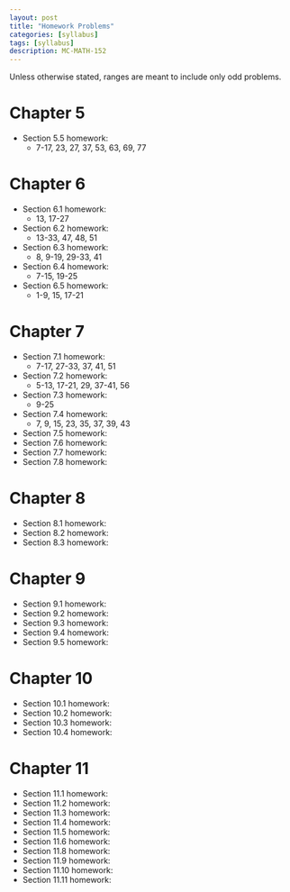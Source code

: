 ```yaml
---
layout: post
title: "Homework Problems"
categories: [syllabus]
tags: [syllabus]
description: MC-MATH-152
---
```


Unless otherwise stated, ranges are meant to include only odd problems.

# Chapter 5
* Section 5.5 homework:
    * 7-17, 23, 27, 37, 53, 63, 69, 77

# Chapter 6
* Section 6.1 homework:
    * 13, 17-27
* Section 6.2 homework:
    * 13-33, 47, 48, 51
* Section 6.3 homework:
    * 8, 9-19, 29-33, 41
* Section 6.4 homework:
    * 7-15, 19-25 
* Section 6.5 homework:
    * 1-9, 15, 17-21

# Chapter 7
* Section 7.1 homework:
    * 7-17, 27-33, 37, 41, 51
* Section 7.2 homework:
    * 5-13, 17-21, 29, 37-41, 56
* Section 7.3 homework:
    * 9-25
* Section 7.4 homework:
    * 7, 9, 15, 23, 35, 37, 39, 43
* Section 7.5 homework:
* Section 7.6 homework:
* Section 7.7 homework:
* Section 7.8 homework:

# Chapter 8
* Section 8.1 homework:
* Section 8.2 homework:
* Section 8.3 homework:

# Chapter 9
* Section 9.1 homework:
* Section 9.2 homework:
* Section 9.3 homework:
* Section 9.4 homework:
* Section 9.5 homework:

# Chapter 10
* Section 10.1 homework:
* Section 10.2 homework:
* Section 10.3 homework:
* Section 10.4 homework:

# Chapter 11
* Section 11.1 homework:
* Section 11.2 homework:
* Section 11.3 homework:
* Section 11.4 homework:
* Section 11.5 homework:
* Section 11.6 homework:
* Section 11.8 homework:
* Section 11.9 homework:
* Section 11.10 homework:
* Section 11.11 homework:
